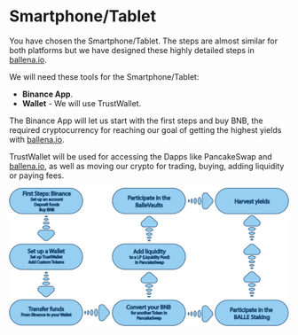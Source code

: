 # Smartphone/Tablet



You have chosen the Smartphone/Tablet. The steps are almost similar for both platforms but we have designed these highly detailed steps in[ ballena.io](https://ballena.io/).

We will need these tools for the Smartphone/Tablet:

* **Binance App**.
* **Wallet** - We will use TrustWallet.



The Binance App will let us start with the first steps and buy BNB, the required cryptocurrency for reaching our goal of getting the highest yields with [ballena.io](https://ballena.io/).

TrustWallet will be used for accessing the Dapps like PancakeSwap and [ballena.io](https://ballena.io/), as well as moving our crypto for trading, buying, adding liquidity or paying fees.



![](../../.gitbook/assets/illustration-smart.png)







